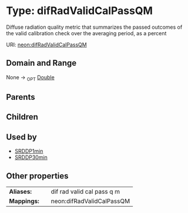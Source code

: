 
# Type: difRadValidCalPassQM


Diffuse radiation quality metric that summarizes the passed outcomes of the valid calibration check over the averaging period, as a percent

URI: [neon:difRadValidCalPassQM](https://data.neonscience.org/difRadValidCalPassQM)


## Domain and Range

None ->  <sub>OPT</sub> [Double](types/Double.md)

## Parents


## Children


## Used by

 * [SRDDP1min](SRDDP1min.md)
 * [SRDDP30min](SRDDP30min.md)

## Other properties

|  |  |  |
| --- | --- | --- |
| **Aliases:** | | dif rad valid cal pass q m |
| **Mappings:** | | neon:difRadValidCalPassQM |

